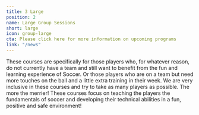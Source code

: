 ```yaml
---
title: 3 Large
position: 2
name: Large Group Sessions
short: large
icon: group-large
cta: Please click here for more information on upcoming programs
link: "/news"
---
```


These courses are specifically for those players who, for whatever reason, do not currently have a team and still want to benefit from the fun and learning experience of Soccer. Or those players who are on a team but need more touches on the ball and a little extra training in their week. We are very inclusive in these courses and try to take as many players as possible. The more the merrier! These courses focus on teaching the players the fundamentals of soccer and developing their technical abilities in a fun, positive and safe environment!

